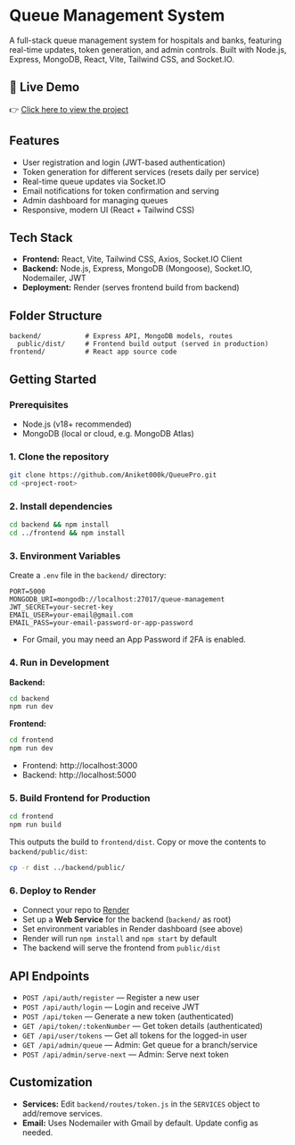 # Queue Management System

A full-stack queue management system for hospitals and banks, featuring real-time updates, token generation, and admin controls. Built with Node.js, Express, MongoDB, React, Vite, Tailwind CSS, and Socket.IO.

## 🚀 Live Demo

👉 [Click here to view the project](https://queuepro.onrender.com)


## Features
- User registration and login (JWT-based authentication)
- Token generation for different services (resets daily per service)
- Real-time queue updates via Socket.IO
- Email notifications for token confirmation and serving
- Admin dashboard for managing queues
- Responsive, modern UI (React + Tailwind CSS)

## Tech Stack
- **Frontend:** React, Vite, Tailwind CSS, Axios, Socket.IO Client
- **Backend:** Node.js, Express, MongoDB (Mongoose), Socket.IO, Nodemailer, JWT
- **Deployment:** Render (serves frontend build from backend)

## Folder Structure
```
backend/           # Express API, MongoDB models, routes
  public/dist/     # Frontend build output (served in production)
frontend/          # React app source code
```

## Getting Started

### Prerequisites
- Node.js (v18+ recommended)
- MongoDB (local or cloud, e.g. MongoDB Atlas)

### 1. Clone the repository
```bash
git clone https://github.com/Aniket000k/QueuePro.git
cd <project-root>
```

### 2. Install dependencies
```bash
cd backend && npm install
cd ../frontend && npm install
```

### 3. Environment Variables
Create a `.env` file in the `backend/` directory:
```
PORT=5000
MONGODB_URI=mongodb://localhost:27017/queue-management
JWT_SECRET=your-secret-key
EMAIL_USER=your-email@gmail.com
EMAIL_PASS=your-email-password-or-app-password
```
- For Gmail, you may need an App Password if 2FA is enabled.

### 4. Run in Development
**Backend:**
```bash
cd backend
npm run dev
```
**Frontend:**
```bash
cd frontend
npm run dev
```
- Frontend: http://localhost:3000
- Backend: http://localhost:5000

### 5. Build Frontend for Production
```bash
cd frontend
npm run build
```
This outputs the build to `frontend/dist`. Copy or move the contents to `backend/public/dist`:
```bash
cp -r dist ../backend/public/
```

### 6. Deploy to Render
- Connect your repo to [Render](https://render.com/)
- Set up a **Web Service** for the backend (`backend/` as root)
- Set environment variables in Render dashboard (see above)
- Render will run `npm install` and `npm start` by default
- The backend will serve the frontend from `public/dist`

## API Endpoints
- `POST /api/auth/register` — Register a new user
- `POST /api/auth/login` — Login and receive JWT
- `POST /api/token` — Generate a new token (authenticated)
- `GET /api/token/:tokenNumber` — Get token details (authenticated)
- `GET /api/user/tokens` — Get all tokens for the logged-in user
- `GET /api/admin/queue` — Admin: Get queue for a branch/service
- `POST /api/admin/serve-next` — Admin: Serve next token

## Customization
- **Services:** Edit `backend/routes/token.js` in the `SERVICES` object to add/remove services.
- **Email:** Uses Nodemailer with Gmail by default. Update config as needed.

